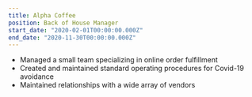 ```yaml
---
title: Alpha Coffee
position: Back of House Manager
start_date: "2020-02-01T00:00:00.000Z"
end_date: "2020-11-30T00:00:00.000Z"
---
```


- Managed a small team specializing in online order fulfillment
- Created and maintained standard operating procedures for Covid-19 avoidance
- Maintained relationships with a wide array of vendors
